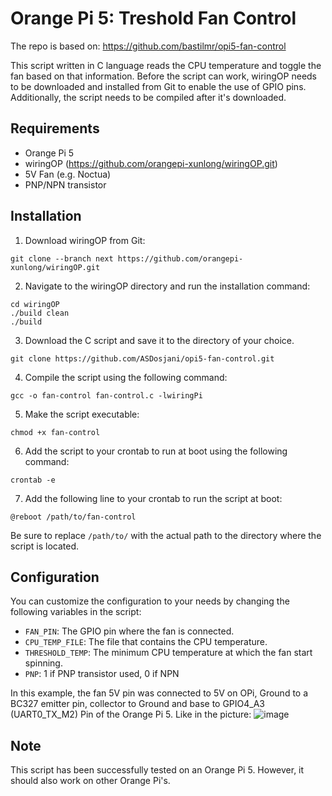 # Orange Pi 5: Treshold Fan Control
The repo is based on: https://github.com/bastilmr/opi5-fan-control

This script written in C language reads the CPU temperature and toggle the fan based on that information. Before the script can work, wiringOP needs to be downloaded and installed from Git to enable the use of GPIO pins. Additionally, the script needs to be compiled after it's downloaded.

## Requirements

- Orange Pi 5
- wiringOP (https://github.com/orangepi-xunlong/wiringOP.git)
- 5V Fan (e.g. Noctua)
- PNP/NPN transistor

## Installation

1. Download wiringOP from Git:
```
git clone --branch next https://github.com/orangepi-xunlong/wiringOP.git
```

2. Navigate to the wiringOP directory and run the installation command:
```
cd wiringOP
./build clean
./build
```

3. Download the C script and save it to the directory of your choice.
```
git clone https://github.com/ASDosjani/opi5-fan-control.git
```

4. Compile the script using the following command:
```
gcc -o fan-control fan-control.c -lwiringPi
```

5. Make the script executable:
```
chmod +x fan-control
```

6. Add the script to your crontab to run at boot using the following command:
```
crontab -e
```

7. Add the following line to your crontab to run the script at boot:
```
@reboot /path/to/fan-control
```

Be sure to replace `/path/to/` with the actual path to the directory where the script is located.

## Configuration

You can customize the configuration to your needs by changing the following variables in the script:

- `FAN_PIN`: The GPIO pin where the fan is connected.
- `CPU_TEMP_FILE`: The file that contains the CPU temperature.
- `THRESHOLD_TEMP`: The minimum CPU temperature at which the fan start spinning.
- `PNP`: 1 if PNP transistor used, 0 if NPN

In this example, the fan 5V pin was connected to 5V on OPi, Ground to a BC327 emitter pin, collector to Ground and base to GPIO4_A3 (UART0_TX_M2) Pin of the Orange Pi 5. Like in the picture:
![image](https://user-images.githubusercontent.com/62965528/235144283-13e8825a-af22-48e3-85d1-1ecaf23eeb8a.png)


## Note

This script has been successfully tested on an Orange Pi 5. However, it should also work on other Orange Pi's.
